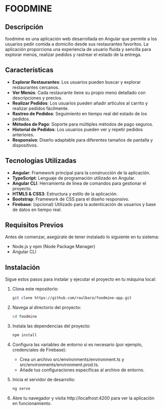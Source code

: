 # FOODMINE

## Descripción

foodmine es una aplicación web desarrollada en Angular que permite a los usuarios pedir comida a domicilio desde sus restaurantes favoritos. La aplicación proporciona una experiencia de usuario fluida y sencilla para explorar menús, realizar pedidos y rastrear el estado de la entrega.

## Características

- **Explorar Restaurantes**: Los usuarios pueden buscar y explorar restaurantes cercanos.
- **Ver Menús**: Cada restaurante tiene su propio menú detallado con descripciones y precios.
- **Realizar Pedidos**: Los usuarios pueden añadir artículos al carrito y realizar pedidos fácilmente.
- **Rastreo de Pedidos**: Seguimiento en tiempo real del estado de los pedidos.
- **Métodos de Pago**: Soporte para múltiples métodos de pago seguros.
- **Historial de Pedidos**: Los usuarios pueden ver y repetir pedidos anteriores.
- **Responsivo**: Diseño adaptable para diferentes tamaños de pantalla y dispositivos.

## Tecnologías Utilizadas

- **Angular**: Framework principal para la construcción de la aplicación.
- **TypeScript**: Lenguaje de programación utilizado en Angular.
- **Angular CLI**: Herramienta de línea de comandos para gestionar el proyecto.
- **HTML5 & CSS3**: Estructura y estilo de la aplicación.
- **Bootstrap**: Framework de CSS para el diseño responsivo.
- **Firebase**: (opcional) Utilizado para la autenticación de usuarios y base de datos en tiempo real.

## Requisitos Previos

Antes de comenzar, asegúrate de tener instalado lo siguiente en tu sistema:

- Node.js y npm (Node Package Manager)
- Angular CLI

## Instalación

Sigue estos pasos para instalar y ejecutar el proyecto en tu máquina local:

1. Clona este repositorio:
   ```bash
   git clone https://github.com/raulbaro/foodmine-app.git
2. Navega al directorio del proyecto:
   ```bash
   cd foodmine
3. Instala las dependencias del proyecto:
   ```bash
   npm install
4. Configura las variables de entorno si es necesario (por ejemplo, credenciales de Firebase):

    - Crea un archivo src/environments/environment.ts y src/environments/environment.prod.ts.
    - Añade tus configuraciones específicas al archivo de entorno.
5. Inicia el servidor de desarrollo:
   ```bash
   ng serve
6. Abre tu navegador y visita http://localhost:4200 para ver la aplicación en funcionamiento.